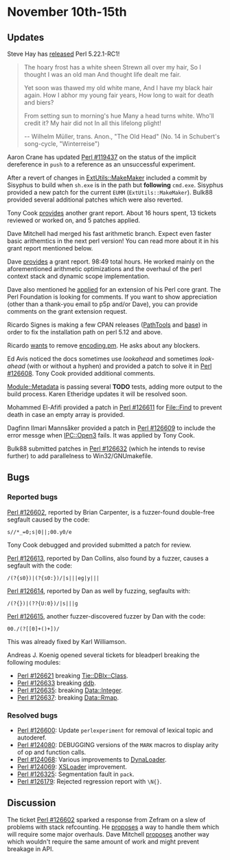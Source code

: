 # November 10th-15th

## Updates

Steve Hay has
[released](http://www.nntp.perl.org/group/perl.perl5.porters/232632)
Perl 5.22.1-RC1!

>  The hoary frost has a white sheen
>  Strewn all over my hair,
>  So I thought I was an old man
>  And thought life dealt me fair.
>
>  Yet soon was thawed my old white mane,
>  And I have my black hair again.
>  How I abhor my young fair years,
>  How long to wait for death and biers?
>
>  From setting sun to morning's hue
>  Many a head turns white.
>  Who'll credit it? My hair did not
>  In all this lifelong plight!
>
>    -- Wilhelm Müller, trans. Anon., "The Old Head"
>       (No. 14 in Schubert's song-cycle, "Winterreise")

Aaron Crane has updated
[Perl #119437](https://rt.perl.org/Ticket/Display.html?id=119437)
on the status of the implicit dereference in `push` to a reference
as an unsuccessful experiment.

After a revert of changes in
[ExtUtils::MakeMaker](https://metacpan.org/pod/ExtUtils::MakeMaker)
included a commit by Sisyphus to build when `sh.exe` is in the
path but **following** `cmd.exe`. Sisyphus provided a new patch
for the current `EUMM` (`ExtUtils::MakeMaker`). Bulk88 provided
several additional patches which were also reverted.

Tony Cook
[provides](http://www.nntp.perl.org/group/perl.perl5.porters/232524)
another grant report. About 16 hours spent, 13 tickets reviewed or
worked on, and 5 patches applied.

Dave Mitchell had merged his fast arithmetic branch. Expect
even faster basic arithemtics in the next perl version! You can read
more about it in his grant report mentioned below.

Dave
[provides](http://www.nntp.perl.org/group/perl.perl5.porters/232534)
a grant report. 98:49 total hours. He worked mainly on the
aforementioned arithmetic optimizations and the overhaul of the
perl context stack and dynamic scope implementation.

Dave also mentioned he
[applied](http://news.perlfoundation.org/2015/11/grant-extension-request-1.html)
for an extension of his Perl core grant. The Perl Foundation is
looking for comments. If you want to show appreciation (other than
a thank-you email to p5p and/or Dave), you can provide comments
on the grant extension request.

Ricardo Signes is making a few CPAN releases
([PathTools](https://metacpan.org/pod/PathTools)
and [base](https://metacpan.org/pod/base)) in order to fix
the installation path on perl 5.12 and above.

Ricardo
[wants](http://www.nntp.perl.org/group/perl.perl5.porters/232608)
to remove [encoding.pm](https://metacpan.org/pod/encoding). He
asks about any blockers.

Ed Avis noticed the docs sometimes use *lookahead* and sometimes
*look-ahead* (with or without a hyphen) and provided a patch to
solve it in
[Perl #126608](https://rt.perl.org/Ticket/Display.html?id=126608).
Tony Cook provided additional comments.

[Module::Metadata](https://metacpan.org/pod/Module::Metadata)
is passing several **TODO** tests, adding more output to the
build process. Karen Etheridge updates it will be resolved soon.

Mohammed El-Afifi provided a patch in
[Perl #126611](https://rt.perl.org/Ticket/Display.html?id=126611)
for [File::Find](https://metacpan.org/pod/File::Find) to prevent
death in case an empty array is provided.

Dagfinn Ilmari Mannsåker provided a patch in
[Perl #126609](https://rt.perl.org/Ticket/Display.html?id=126609)
to include the error messge when
[IPC::Open3](https://metacpan.org/pod/IPC::Open3) fails. It was
applied by Tony Cook.

Bulk88 submitted patches in
[Perl #126632](https://rt.perl.org/Ticket/Display.html?id=126632)
(which he intends to revise further) to add parallelness to
Win32/GNUmakefile.

## Bugs

### Reported bugs

[Perl #126602](https://rt.perl.org/Ticket/Display.html?id=126602),
reported by Brian Carpenter, is a fuzzer-found double-free
segfault caused by the code:

    s//*_=0;s|0||;00.y0/e

Tony Cook debugged and provided submitted a patch for review.

[Perl #126613](https://rt.perl.org/Ticket/Display.html?id=126613),
reported by Dan Collins, also found by a fuzzer, causes a segfault
with the code:

    /(?{s0})|(?{s0:})/|s|||eg|y|||

[Perl #126614](https://rt.perl.org/Ticket/Display.html?id=126614),
reported by Dan as well by fuzzing, segfaults with:

    /(?{})|(??{U:0})/|s|||g

[Perl #126615](https://rt.perl.org/Ticket/Display.html?id=126615),
another fuzzer-discovered fuzzer by Dan with the code:

    00./(?[[0]+()+])/

This was already fixed by Karl Williamson.

Andreas J. Koenig opened several tickets for bleadperl breaking
the following modules:

* [Perl #126621](https://rt.perl.org/Ticket/Display.html?id=126621)
  breaking
  [Tie::DBIx::Class](https://metacpan.org/pod/Tie::DBIx::Class).
* [Perl #126633](https://rt.perl.org/Ticket/Display.html?id=126633)
  breaking [ddb](https://metacpan.org/pod/ddb).
* [Perl #126635](https://rt.perl.org/Ticket/Display.html?id=126635):
  breaking [Data::Integer](https://metacpan.org/pod/Data::Integer).
* [Perl #126637](https://rt.perl.org/Ticket/Display.html?id=126637):
  breaking [Data::Rmap](https://metacpan.org/pod/Data::Rmap).

### Resolved bugs

* [Perl #126600](https://rt.perl.org/Ticket/Display.html?id=126600):
  Update `perlexperiment` for removal of lexical topic and autoderef.
* [Perl #124080](https://rt.perl.org/Ticket/Display.html?id=124080):
  DEBUGGING versions of the `MARK` macros to display arity of op and
  function calls.
* [Perl #124068](https://rt.perl.org/Ticket/Display.html?id=124068):
  Various improvements to
  [DynaLoader](https://metacpan.org/pod/DynLoader).
* [Perl #124069](https://rt.perl.org/Ticket/Display.html?id=124069):
  [XSLoader](https://metacpan.org/pod/XSLoeader) improvement.
* [Perl #126325](https://rt.perl.org/Ticket/Display.html?id=126325):
  Segmentation fault in `pack`.
* [Perl #126179](https://rt.perl.org/Ticket/Display.html?id=126179):
  Rejected regression report with `\N{}`.

## Discussion

The ticket
[Perl #126602](https://rt.perl.org/Ticket/Display.html?id=126602)
sparked a response from Zefram on a slew of problems with stack
refcounting. He
[proposes](http://www.nntp.perl.org/group/perl.perl5.porters/232508)
a way to handle them which will require some major overhauls. Dave
Mitchell
[proposes](http://www.nntp.perl.org/group/perl.perl5.porters/232510)
another way which wouldn't require the same amount of work and
might prevent breakage in API.
